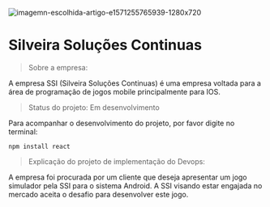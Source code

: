 ![imagemn-escolhida-artigo-e1571255765939-1280x720](https://user-images.githubusercontent.com/128197149/228621642-3f3f0090-e304-4cd3-a567-cd9a6bc74f6b.jpg)

# Silveira Soluções Continuas 


> Sobre a empresa:

A empresa SSI (Silveira Soluções Continuas) é uma empresa voltada para a área de programação de jogos mobile principalmente para IOS. 

> Status do projeto: Em desenvolvimento

Para acompanhar o desenvolvimento do projeto, por favor digite no terminal: 

```
npm install react
```

> Explicação do projeto de implementação do Devops:

A empresa foi procurada por um cliente que deseja apresentar um jogo simulador pela SSI para o sistema Android. A SSI visando estar engajada no mercado aceita o desafio para desenvolver este jogo.
